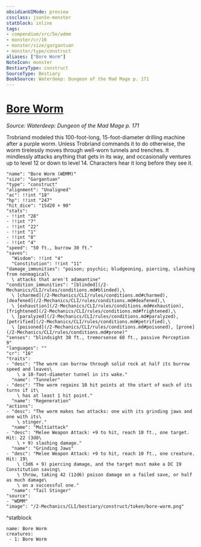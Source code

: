 ```yaml
---
obsidianUIMode: preview
cssclass: json5e-monster
statblock: inline
tags:
- compendium/src/5e/wdmm
- monster/cr/16
- monster/size/gargantuan
- monster/type/construct
aliases: ["Bore Worm"]
NoteIcon: monster
BestiaryType: construct
SourceType: Bestiary
BookSource: Waterdeep: Dungeon of the Mad Mage p. 171
---
```

# [Bore Worm](2-Mechanics/CLI/bestiary/construct/bore-worm-wdmm.md)
*Source: Waterdeep: Dungeon of the Mad Mage p. 171*  

Trobriand modeled this 100-foot-long, 15-foot-diameter drilling machine after a purple worm. Unless Trobriand commands it to do otherwise, the worm tirelessly moves through well-worn tunnels and trenches. It mindlessly attacks anything that gets in its way, and occasionally ventures up to level 12 or down to level 14. Characters hear it long before they see it.

```statblock
"name": "Bore Worm (WDMM)"
"size": "Gargantuan"
"type": "construct"
"alignment": "Unaligned"
"ac": !!int "18"
"hp": !!int "247"
"hit_dice": "15d20 + 90"
"stats":
- !!int "28"
- !!int "7"
- !!int "22"
- !!int "1"
- !!int "8"
- !!int "4"
"speed": "50 ft., burrow 30 ft."
"saves":
  "Wisdom": !!int "4"
  "Constitution": !!int "11"
"damage_immunities": "poison; psychic; bludgeoning, piercing, slashing from nonmagical\
  \ attacks that aren't adamantine"
"condition_immunities": "[blinded](/2-Mechanics/CLI/rules/conditions.md#blinded),\
  \ [charmed](/2-Mechanics/CLI/rules/conditions.md#charmed), [deafened](/2-Mechanics/CLI/rules/conditions.md#deafened),\
  \ [exhaustion](/2-Mechanics/CLI/rules/conditions.md#exhaustion), [frightened](/2-Mechanics/CLI/rules/conditions.md#frightened),\
  \ [paralyzed](/2-Mechanics/CLI/rules/conditions.md#paralyzed), [petrified](/2-Mechanics/CLI/rules/conditions.md#petrified),\
  \ [poisoned](/2-Mechanics/CLI/rules/conditions.md#poisoned), [prone](/2-Mechanics/CLI/rules/conditions.md#prone)"
"senses": "blindsight 30 ft., tremorsense 60 ft., passive Perception 9"
"languages": ""
"cr": "16"
"traits":
- "desc": "The worm can burrow through solid rock at half its burrow speed and leaves\
    \ a 10-foot-diameter tunnel in its wake."
  "name": "Tunneler"
- "desc": "The worm regains 10 hit points at the start of each of its turns if it\
    \ has at least 1 hit point."
  "name": "Regeneration"
"actions":
- "desc": "The worm makes two attacks: one with its grinding jaws and one with its\
    \ stinger."
  "name": "Multiattack"
- "desc": "Melee Weapon Attack: +9 to hit, reach 10 ft., one target. Hit: 22 (3d8\
    \ + 9) slashing damage."
  "name": "Grinding Jaws"
- "desc": "Melee Weapon Attack: +9 to hit, reach 10 ft., one creature. Hit: 19\
    \ (3d6 + 9) piercing damage, and the target must make a DC 19 Constitution saving\
    \ throw, taking 42 (12d6) poison damage on a failed save, or half as much damage\
    \ on a successful one."
  "name": "Tail Stinger"
"source":
- "WDMM"
"image": "/2-Mechanics/CLI/bestiary/construct/token/bore-worm.png"
```
^statblock

```encounter-table
name: Bore Worm
creatures:
 - 1: Bore Worm
```